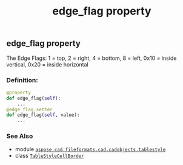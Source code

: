 ﻿---
title: edge_flag property
second_title: Aspose.CAD for Python via .NET API References
description: 
type: docs
weight: 40
url: /python-net/aspose.cad.fileformats.cad.cadobjects.tablestyle/tablestylecellborder/edge_flag/
is_root: false
---

## edge_flag property


The Edge Flags: 1 = top, 2 = right, 4 = bottom, 8 = left, 0x10 = inside vertical, 0x20 = inside horizontal
### Definition:
```python
@property
def edge_flag(self):
    ...
@edge_flag.setter
def edge_flag(self, value):
    ...
```

### See Also
* module [`aspose.cad.fileformats.cad.cadobjects.tablestyle`](../../)
* class [`TableStyleCellBorder`](/cad/python-net/aspose.cad.fileformats.cad.cadobjects.tablestyle/tablestylecellborder)

